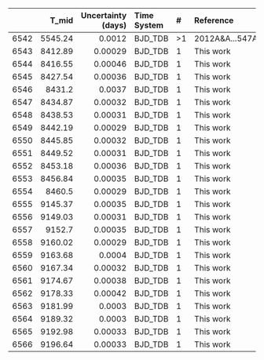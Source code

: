 |      |   T_mid |   Uncertainty (days) | Time System   | #   | Reference           |
|-----:|--------:|---------------------:|:--------------|:----|:--------------------|
| 6542 | 5545.24 |              0.0012  | BJD_TDB       | >1  | 2012A&A...547A..61S |
| 6543 | 8412.89 |              0.00029 | BJD_TDB       | 1   | This work           |
| 6544 | 8416.55 |              0.00046 | BJD_TDB       | 1   | This work           |
| 6545 | 8427.54 |              0.00036 | BJD_TDB       | 1   | This work           |
| 6546 | 8431.2  |              0.0037  | BJD_TDB       | 1   | This work           |
| 6547 | 8434.87 |              0.00032 | BJD_TDB       | 1   | This work           |
| 6548 | 8438.53 |              0.00031 | BJD_TDB       | 1   | This work           |
| 6549 | 8442.19 |              0.00029 | BJD_TDB       | 1   | This work           |
| 6550 | 8445.85 |              0.00032 | BJD_TDB       | 1   | This work           |
| 6551 | 8449.52 |              0.00031 | BJD_TDB       | 1   | This work           |
| 6552 | 8453.18 |              0.00036 | BJD_TDB       | 1   | This work           |
| 6553 | 8456.84 |              0.00035 | BJD_TDB       | 1   | This work           |
| 6554 | 8460.5  |              0.00029 | BJD_TDB       | 1   | This work           |
| 6555 | 9145.37 |              0.00035 | BJD_TDB       | 1   | This work           |
| 6556 | 9149.03 |              0.00031 | BJD_TDB       | 1   | This work           |
| 6557 | 9152.7  |              0.00035 | BJD_TDB       | 1   | This work           |
| 6558 | 9160.02 |              0.00029 | BJD_TDB       | 1   | This work           |
| 6559 | 9163.68 |              0.0004  | BJD_TDB       | 1   | This work           |
| 6560 | 9167.34 |              0.00032 | BJD_TDB       | 1   | This work           |
| 6561 | 9174.67 |              0.00038 | BJD_TDB       | 1   | This work           |
| 6562 | 9178.33 |              0.00042 | BJD_TDB       | 1   | This work           |
| 6563 | 9181.99 |              0.0003  | BJD_TDB       | 1   | This work           |
| 6564 | 9189.32 |              0.0003  | BJD_TDB       | 1   | This work           |
| 6565 | 9192.98 |              0.00033 | BJD_TDB       | 1   | This work           |
| 6566 | 9196.64 |              0.00033 | BJD_TDB       | 1   | This work           |
